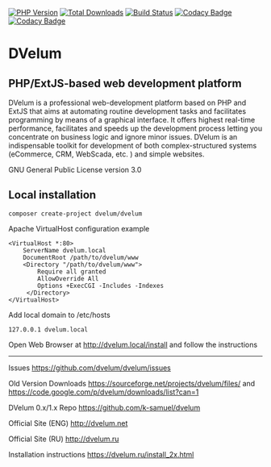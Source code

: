 [![PHP Version](https://img.shields.io/badge/php-7.2%2B-blue.svg)](https://packagist.org/packages/dvelum/dvelum)
[![Total Downloads](https://img.shields.io/packagist/dt/dvelum/dvelum.svg?style=flat-square)](https://packagist.org/packages/dvelum/dvelum)
[![Build Status](https://travis-ci.org/dvelum/dvelum.svg?branch=dev-3.x)](https://travis-ci.org/dvelum/dvelum)
[![Codacy Badge](https://api.codacy.com/project/badge/Grade/da4a46fc1a1f4f29a758a5eb82344977)](https://www.codacy.com/app/dvelum/dvelum?utm_source=github.com&amp;utm_medium=referral&amp;utm_content=dvelum/dvelum&amp;utm_campaign=Badge_Grade)
[![Codacy Badge](https://api.codacy.com/project/badge/Coverage/da4a46fc1a1f4f29a758a5eb82344977)](https://www.codacy.com/app/dvelum/dvelum?utm_source=github.com&utm_medium=referral&utm_content=dvelum/dvelum&utm_campaign=Badge_Coverage)

DVelum
======

PHP/ExtJS-based web development platform
------


DVelum is a professional web-development platform based on PHP and ExtJS that aims at automating routine development tasks and facilitates programming by means of a graphical interface.
It offers highest real-time performance, facilitates and speeds up the development process letting you concentrate on business logic and ignore minor issues.
DVelum is an indispensable toolkit for development of both complex-structured systems (eCommerce, CRM, WebScada, etc. ) and simple websites.

GNU General Public License version 3.0

Local installation
-----

```
composer create-project dvelum/dvelum
```
Apache VirtualHost configuration example
```
<VirtualHost *:80>
    ServerName dvelum.local
    DocumentRoot /path/to/dvelum/www
    <Directory "/path/to/dvelum/www">
        Require all granted
        AllowOverride All
        Options +ExecCGI -Includes -Indexes
     </Directory>
</VirtualHost>
```
Add local domain to /etc/hosts
```
127.0.0.1 dvelum.local
```

Open Web Browser at http://dvelum.local/install and follow the instructions

---
Issues https://github.com/dvelum/dvelum/issues


Old Version Downloads https://sourceforge.net/projects/dvelum/files/ and https://code.google.com/p/dvelum/downloads/list?can=1

DVelum 0.x/1.x Repo https://github.com/k-samuel/dvelum

Official Site (ENG) http://dvelum.net

Official Site (RU)  http://dvelum.ru

Installation instructions https://dvelum.ru/install_2x.html


